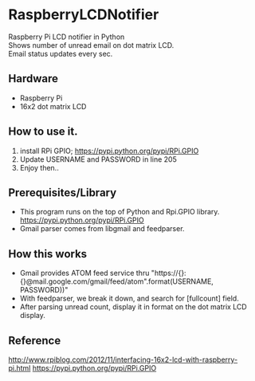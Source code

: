 RaspberryLCDNotifier
====================

Raspberry Pi LCD notifier in Python<br>
Shows number of unread email on dot matrix LCD.<br>
Email status updates every sec.<br>


Hardware
---------
* Raspberry Pi
* 16x2 dot matrix LCD

How to use it.
-----------------
1. install RPi GPIO; https://pypi.python.org/pypi/RPi.GPIO
2. Update   USERNAME and PASSWORD in line 205
3. Enjoy then..


Prerequisites/Library 
--------------
* This program runs on the top of Python and Rpi.GPIO library. https://pypi.python.org/pypi/RPi.GPIO
* Gmail parser comes from libgmail and feedparser.


How this works
-----------------
* Gmail provides ATOM feed service thru "https://{}:{}@mail.google.com/gmail/feed/atom".format(USERNAME, PASSWORD))"
* With feedparser, we break it down, and search for [fullcount] field.
* After parsing unread count, display it in format on the dot matrix LCD display.
  

Reference
------------
 http://www.rpiblog.com/2012/11/interfacing-16x2-lcd-with-raspberry-pi.html
 https://pypi.python.org/pypi/RPi.GPIO
 
